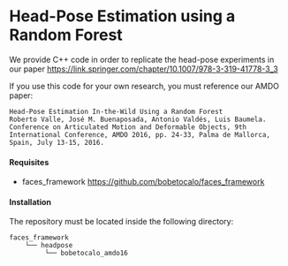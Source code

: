 # Head-Pose Estimation using a Random Forest

We provide C++ code in order to replicate the head-pose experiments in our paper https://link.springer.com/chapter/10.1007/978-3-319-41778-3_3

If you use this code for your own research, you must reference our AMDO paper:

```
Head-Pose Estimation In-the-Wild Using a Random Forest
Roberto Valle, José M. Buenaposada, Antonio Valdés, Luis Baumela.
Conference on Articulated Motion and Deformable Objects, 9th International Conference, AMDO 2016, pp. 24-33, Palma de Mallorca, Spain, July 13-15, 2016.
```

#### Requisites
- faces_framework https://github.com/bobetocalo/faces_framework

#### Installation
The repository must be located inside the following directory:

    faces_framework
        └── headpose 
             └── bobetocalo_amdo16 